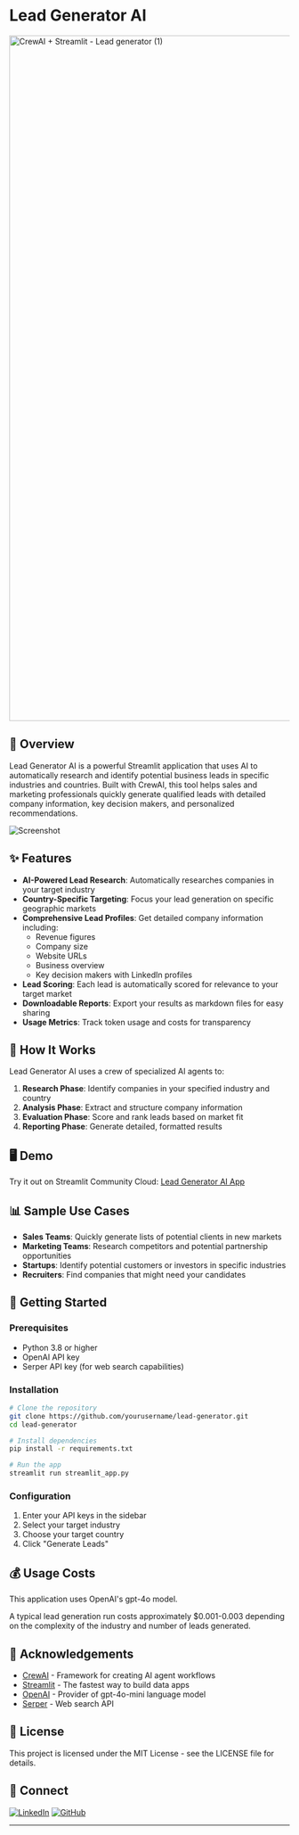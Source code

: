 # Lead Generator AI

<img width="1230" alt="CrewAI + Streamlit - Lead generator (1)" src="https://github.com/user-attachments/assets/cceb04df-89d0-4397-9c15-ea4832c1feaf" />

## 🚀 Overview

Lead Generator AI is a powerful Streamlit application that uses AI to automatically research and identify potential business leads in specific industries and countries. Built with CrewAI, this tool helps sales and marketing professionals quickly generate qualified leads with detailed company information, key decision makers, and personalized recommendations.

![Screenshot](https://img.shields.io/badge/Screenshot-Coming%20Soon-lightgrey)

## ✨ Features

- **AI-Powered Lead Research**: Automatically researches companies in your target industry
- **Country-Specific Targeting**: Focus your lead generation on specific geographic markets
- **Comprehensive Lead Profiles**: Get detailed company information including:
  - Revenue figures
  - Company size
  - Website URLs
  - Business overview
  - Key decision makers with LinkedIn profiles
- **Lead Scoring**: Each lead is automatically scored for relevance to your target market
- **Downloadable Reports**: Export your results as markdown files for easy sharing
- **Usage Metrics**: Track token usage and costs for transparency

## 🔧 How It Works

Lead Generator AI uses a crew of specialized AI agents to:

1. **Research Phase**: Identify companies in your specified industry and country
2. **Analysis Phase**: Extract and structure company information 
3. **Evaluation Phase**: Score and rank leads based on market fit
4. **Reporting Phase**: Generate detailed, formatted results

## 🖥️ Demo

Try it out on Streamlit Community Cloud: [Lead Generator AI App](https://lead-generator-ai.streamlit.app/)

## 📊 Sample Use Cases

- **Sales Teams**: Quickly generate lists of potential clients in new markets
- **Marketing Teams**: Research competitors and potential partnership opportunities
- **Startups**: Identify potential customers or investors in specific industries
- **Recruiters**: Find companies that might need your candidates

## 🏁 Getting Started

### Prerequisites

- Python 3.8 or higher
- OpenAI API key
- Serper API key (for web search capabilities)

### Installation

```bash
# Clone the repository
git clone https://github.com/yourusername/lead-generator.git
cd lead-generator

# Install dependencies
pip install -r requirements.txt

# Run the app
streamlit run streamlit_app.py
```

### Configuration

1. Enter your API keys in the sidebar
2. Select your target industry
3. Choose your target country
4. Click "Generate Leads"

## 💰 Usage Costs

This application uses OpenAI's gpt-4o model.

A typical lead generation run costs approximately $0.001-0.003 depending on the complexity of the industry and number of leads generated.

## 🙏 Acknowledgements

- [CrewAI](https://crewai.io/) - Framework for creating AI agent workflows
- [Streamlit](https://streamlit.io/) - The fastest way to build data apps
- [OpenAI](https://openai.com/) - Provider of gpt-4o-mini language model
- [Serper](https://serper.dev/) - Web search API

## 📝 License

This project is licensed under the MIT License - see the LICENSE file for details.

## 🔗 Connect

[![LinkedIn](https://img.shields.io/badge/linkedin-%230077B5.svg?style=for-the-badge&logo=linkedin&logoColor=white)](https://www.linkedin.com/in/albert-folch-alcaraz/)
[![GitHub](https://img.shields.io/badge/github-%23121011.svg?style=for-the-badge&logo=github&logoColor=white)](https://github.com/folken2)

---

